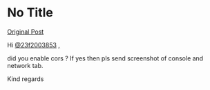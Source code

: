 # No Title

[Original Post](https://discourse.onlinedegree.iitm.ac.in/t/161120/138)

<p>Hi <a class="mention" href="/u/23f2003853">@23f2003853</a> ,</p>
<p>did you enable cors ? If yes then pls send screenshot of console and network tab.</p>
<p>Kind regards</p>